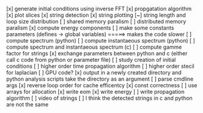 [x] generate initial conditions using inverse FFT
[x] propgatation algorithm
[x] plot slices
[x] string detection
[x] string plotting
[~] string length and loop size distribution
[ ] shared memory paralism
[ ] distributed memory paralism
[x] compute energy components
[ ] make some constants parameters (defines -> global variables) =====> makes the code slower
[ ] compute spectrum (python)
[ ] compute instantaeous spectrum (python)
[ ] compute spectrum and instantaeous spectrum (c)
[ ] compute gamme factor for strings
[x] exchange parameters between python and c (either call c code from python or parameter file)
[ ] study creation of initial conditions
[ ] higher order time propagation algorithm
[ ] higher order stecil for laplacian
[ ] GPU code?
[x] output in a newly created directory and python analysis scripts take the directory as an argument
[ ] parse cmdline args
[x] reverse loop order for cache efficentcy
[x] const correctness
[ ] use arrays for allocation
[x] write eom
[x] write energy
[ ] write propagation algorithm
[ ] video of strings
[ ] I think the detected strings in c and python are not the same
